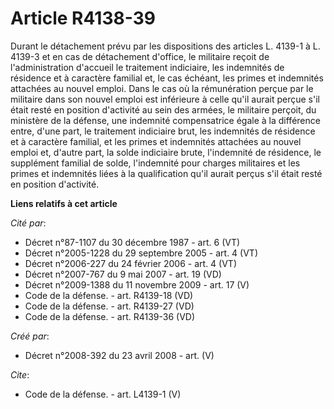 # Article R4138-39

Durant le détachement prévu par les dispositions des articles L. 4139-1 à L. 4139-3 et en cas de détachement d'office, le
militaire reçoit de l'administration d'accueil le traitement indiciaire, les indemnités de résidence et à caractère familial
et, le cas échéant, les primes et indemnités attachées au nouvel emploi. Dans le cas où la rémunération perçue par le
militaire dans son nouvel emploi est inférieure à celle qu'il aurait perçue s'il était resté en position d'activité au sein
des armées, le militaire perçoit, du ministère de la défense, une indemnité compensatrice égale à la différence entre, d'une
part, le traitement indiciaire brut, les indemnités de résidence et à caractère familial, et les primes et indemnités
attachées au nouvel emploi et, d'autre part, la solde indiciaire brute, l'indemnité de résidence, le supplément familial de
solde, l'indemnité pour charges militaires et les primes et indemnités liées à la qualification qu'il aurait perçus s'il
était resté en position d'activité.

**Liens relatifs à cet article**

_Cité par_:

  - Décret n°87-1107 du 30 décembre 1987 - art. 6 (VT)
  - Décret n°2005-1228 du 29 septembre 2005 - art. 4 (VT)
  - Décret n°2006-227 du 24 février 2006 - art. 4 (VT)
  - Décret n°2007-767 du 9 mai 2007 - art. 19 (VD)
  - Décret n°2009-1388 du 11 novembre 2009 - art. 17 (V)
  - Code de la défense. - art. R4139-18 (VD)
  - Code de la défense. - art. R4139-27 (VD)
  - Code de la défense. - art. R4139-36 (VD)

_Créé par_:

  - Décret n°2008-392 du 23 avril 2008 - art. (V)

_Cite_:

  - Code de la défense. - art. L4139-1 (V)
